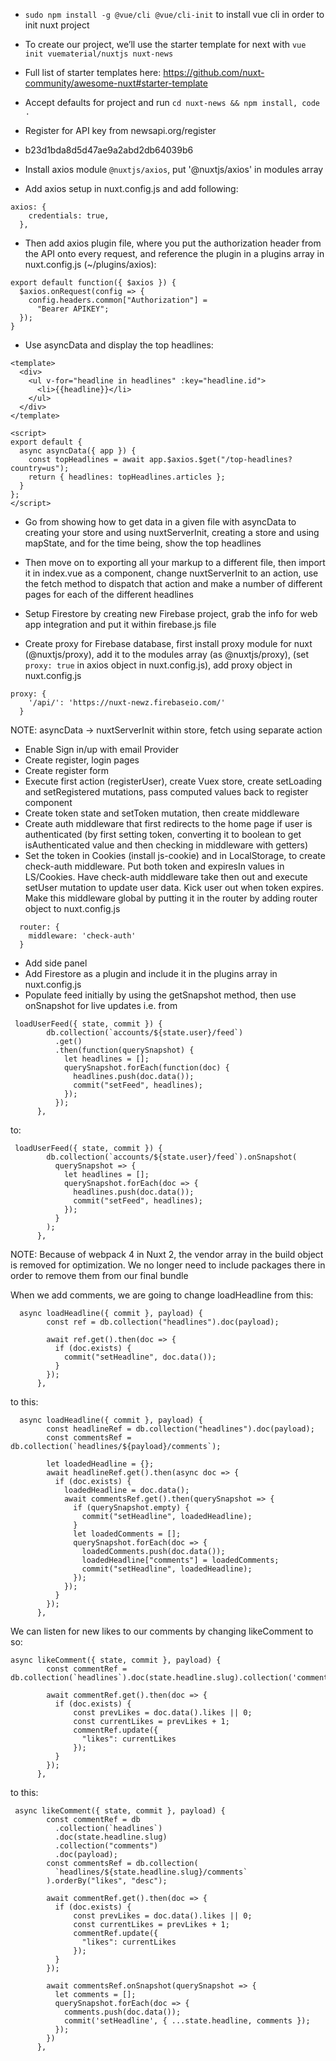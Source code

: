 - `sudo npm install -g @vue/cli @vue/cli-init` to install vue cli in order to init nuxt project
- To create our project, we’ll use the starter template for next with `vue init vuematerial/nuxtjs nuxt-news`
- Full list of starter templates here: https://github.com/nuxt-community/awesome-nuxt#starter-template
- Accept defaults for project and run `cd nuxt-news && npm install, code .`

- Register for API key from newsapi.org/register
- b23d1bda8d5d47ae9a2abd2db64039b6
- Install axios module `@nuxtjs/axios`, put '@nuxtjs/axios' in modules array
- Add axios setup in nuxt.config.js and add following:

```
axios: {
    credentials: true,
  },
```

- Then add axios plugin file, where you put the authorization header from the API onto every request, and reference the plugin in a plugins array in nuxt.config.js (~/plugins/axios):

```
export default function({ $axios }) {
  $axios.onRequest(config => {
    config.headers.common["Authorization"] =
      "Bearer APIKEY";
  });
}
```

- Use asyncData and display the top headlines:

```
<template>
  <div>
    <ul v-for="headline in headlines" :key="headline.id">
      <li>{{headline}}</li>
    </ul>
  </div>
</template>

<script>
export default {
  async asyncData({ app }) {
    const topHeadlines = await app.$axios.$get("/top-headlines?country=us");
    return { headlines: topHeadlines.articles };
  }
};
</script>
```

- Go from showing how to get data in a given file with asyncData to creating your store and using nuxtServerInit, creating a store and using mapState, and for the time being, show the top headlines
- Then move on to exporting all your markup to a different file, then import it in index.vue as a component, change nuxtServerInit to an action, use the fetch method to dispatch that action and make a number of different pages for each of the different headlines

- Setup Firestore by creating new Firebase project, grab the info for web app integration and put it within firebase.js file
- Create proxy for Firebase database, first install proxy module for nuxt (@nuxtjs/proxy), add it to the modules array (as @nuxtjs/proxy), (set `proxy: true` in axios object in nuxt.config.js), add proxy object in nuxt.config.js

```
proxy: {
    '/api/': 'https://nuxt-newz.firebaseio.com/'
  }
```

NOTE: asyncData -> nuxtServerInit within store, fetch using separate action

- Enable Sign in/up with email Provider
- Create register, login pages
- Create register form
- Execute first action (registerUser), create Vuex store, create setLoading and setRegistered mutations, pass computed values back to register component
- Create token state and setToken mutation, then create middleware
- Create auth middleware that first redirects to the home page if user is authenticated (by first setting token, converting it to boolean to get isAuthenticated value and then checking in middleware with getters)
- Set the token in Cookies (install js-cookie) and in LocalStorage, to create check-auth middleware. Put both token and expiresIn values in LS/Cookies. Have check-auth middleware take then out and execute setUser mutation to update user data. Kick user out when token expires. Make this middleware global by putting it in the router by adding router object to nuxt.config.js

```
  router: {
    middleware: 'check-auth'
  }
```

- Add side panel
- Add Firestore as a plugin and include it in the plugins array in nuxt.config.js
- Populate feed initially by using the getSnapshot method, then use onSnapshot for live updates
  i.e. from

```
 loadUserFeed({ state, commit }) {
        db.collection(`accounts/${state.user}/feed`)
          .get()
          .then(function(querySnapshot) {
            let headlines = [];
            querySnapshot.forEach(function(doc) {
              headlines.push(doc.data());
              commit("setFeed", headlines);
            });
          });
      },
```

to:

```
 loadUserFeed({ state, commit }) {
        db.collection(`accounts/${state.user}/feed`).onSnapshot(
          querySnapshot => {
            let headlines = [];
            querySnapshot.forEach(doc => {
              headlines.push(doc.data());
              commit("setFeed", headlines);
            });
          }
        );
      },
```

NOTE: Because of webpack 4 in Nuxt 2, the vendor array in the build object is removed for optimization. We no longer need to include packages there in order to remove them from our final bundle

When we add comments, we are going to change loadHeadline from this:

```
  async loadHeadline({ commit }, payload) {
        const ref = db.collection("headlines").doc(payload);

        await ref.get().then(doc => {
          if (doc.exists) {
            commit("setHeadline", doc.data());
          }
        });
      },
```

to this:

```
  async loadHeadline({ commit }, payload) {
        const headlineRef = db.collection("headlines").doc(payload);
        const commentsRef = db.collection(`headlines/${payload}/comments`);

        let loadedHeadline = {};
        await headlineRef.get().then(async doc => {
          if (doc.exists) {
            loadedHeadline = doc.data();
            await commentsRef.get().then(querySnapshot => {
              if (querySnapshot.empty) {
                commit("setHeadline", loadedHeadline);
              }
              let loadedComments = [];
              querySnapshot.forEach(doc => {
                loadedComments.push(doc.data());
                loadedHeadline["comments"] = loadedComments;
                commit("setHeadline", loadedHeadline);
              });
            });
          }
        });
      },
```

We can listen for new likes to our comments by changing likeComment to so:

```
async likeComment({ state, commit }, payload) {
        const commentRef = db.collection(`headlines`).doc(state.headline.slug).collection('comments').doc(payload);

        await commentRef.get().then(doc => {
          if (doc.exists) {
              const prevLikes = doc.data().likes || 0;
              const currentLikes = prevLikes + 1;
              commentRef.update({
                "likes": currentLikes
              });
          }
        });
      },
```

to this:

```
 async likeComment({ state, commit }, payload) {
        const commentRef = db
          .collection(`headlines`)
          .doc(state.headline.slug)
          .collection("comments")
          .doc(payload);
        const commentsRef = db.collection(
          `headlines/${state.headline.slug}/comments`
        ).orderBy("likes", "desc");

        await commentRef.get().then(doc => {
          if (doc.exists) {
              const prevLikes = doc.data().likes || 0;
              const currentLikes = prevLikes + 1;
              commentRef.update({
                "likes": currentLikes
              });
          }
        });

        await commentsRef.onSnapshot(querySnapshot => {
          let comments = [];
          querySnapshot.forEach(doc => {
            comments.push(doc.data());
            commit('setHeadline', { ...state.headline, comments });
          });
        })
      },
```